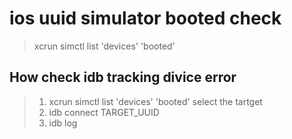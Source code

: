 # ios uuid simulator booted check
>  xcrun simctl list 'devices' 'booted'

## How check idb tracking divice error
> 1. xcrun simctl list 'devices' 'booted' select the tartget
> 2. idb connect TARGET_UUID
> 3. idb log
